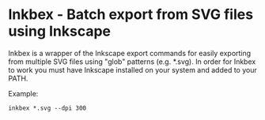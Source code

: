 # Inkbex - Batch export from SVG files using Inkscape

Inkbex is a wrapper of the Inkscape export commands for easily exporting from multiple SVG files using "glob" patterns (e.g. *.svg). In order for Inkbex to work you must have Inkscape installed on your system and added to your PATH.

Example:
```
inkbex *.svg --dpi 300
```
